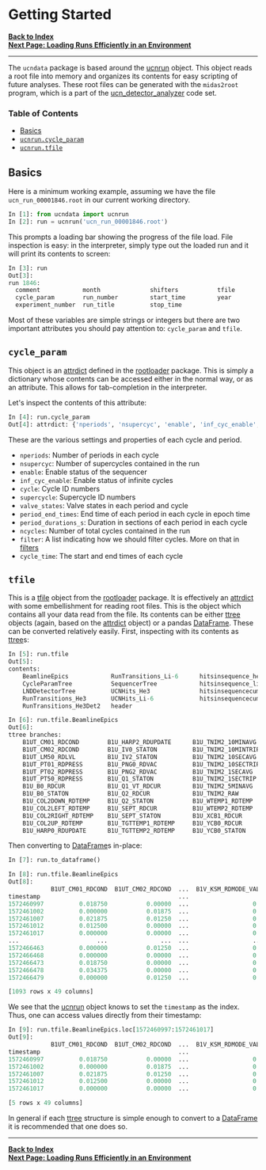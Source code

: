 # Getting Started

[**Back to Index**](index.md)\
[**Next Page: Loading Runs Efficiently in an Environment**](read.md)

---

The `ucndata` package is based around the [ucnrun] object. This object reads a root file into memory and organizes its contents for easy scripting of future analyses. These root files can be generated with the `midas2root` program, which is a part of the [ucn_detector_analyzer](https://github.com/ucn-triumf/ucn_detector_analyzer/tree/2024) code set.

### Table of Contents

* [Basics](#basics)
* [`ucnrun.cycle_param`](#cycle_param)
* [`ucnrun.tfile`](#tfile)

## Basics

Here is a minimum working example, assuming we have the file `ucn_run_00001846.root` in our current working directory.

```python
In [1]: from ucndata import ucnrun
In [2]: run = ucnrun('ucn_run_00001846.root')
```

This prompts a loading bar showing the progress of the file load. File inspection is easy: in the interpreter, simply type out the loaded run and it will print its contents to screen:

```python
In [3]: run
Out[3]:
run 1846:
  comment            month              shifters           tfile
  cycle_param        run_number         start_time         year
  experiment_number  run_title          stop_time
```

Most of these variables are simple strings or integers but there are two important attributes you should pay attention to: `cycle_param` and `tfile`.

## `cycle_param`

This object is an [attrdict] defined in the [rootloader] package. This is simply a dictionary whose contents can be accessed either in the normal way, or as an attribute. This allows for tab-completion in the interpreter.

Let's inspect the contents of this attribute:

```python
In [4]: run.cycle_param
Out[4]: attrdict: {'nperiods', 'nsupercyc', 'enable', 'inf_cyc_enable', 'cycle', 'supercycle', 'valve_states', 'period_end_times', 'period_durations_s', 'ncycles', 'filter', 'cycle_times'}
```

These are the various settings and properties of each cycle and period.

* `nperiods`: Number of periods in each cycle
* `nsupercyc`: Number of supercycles contained in the run
* `enable`: Enable status of the sequencer
* `inf_cyc_enable`: Enable status of infinite cycles
* `cycle`: Cycle ID numbers
* `supercycle`: Supercycle ID numbers
* `valve_states`: Valve states in each period and cycle
* `period_end_times`: End time of each period in each cycle in epoch time
* `period_durations_s`: Duration in sections of each period in each cycle
* `ncycles`: Number of total cycles contained in the run
* `filter`: A list indicating how we should filter cycles. More on that in [filters](filters.md)
* `cycle_time`: The start and end times of each cycle

## `tfile`

This is a [tfile](https://github.com/ucn-triumf/rootloader/blob/main/docs/rootloader/tfile.md) object from the [rootloader] package. It is effectively an [attrdict] with some embellishment for reading root files. This is the object which contains all your data read from the file. Its contents can be either [ttree] objects (again, based on the [attrdict] object) or a pandas [DataFrame]. These can be converted relatively easily. First, inspecting with its contents as [ttree]s:

```python
In [5]: run.tfile
Out[5]:
contents:
    BeamlineEpics            RunTransitions_Li-6      hitsinsequence_he3
    CycleParamTree           SequencerTree            hitsinsequence_li6
    LNDDetectorTree          UCNHits_He3              hitsinsequencecumul_he3
    RunTransitions_He3       UCNHits_Li-6             hitsinsequencecumul_li6
    RunTransitions_He3Det2   header

In [6]: run.tfile.BeamlineEpics
Out[6]:
ttree branches:
    B1UT_CM01_RDCOND        B1U_HARP2_RDUPDATE      B1U_TNIM2_10MINAVG      B1U_YCB1_RDCUR
    B1UT_CM02_RDCOND        B1U_IV0_STATON          B1U_TNIM2_10MINTRIP     B1V_KICK_RDHICUR
    B1UT_LM50_RDLVL         B1U_IV2_STATON          B1U_TNIM2_10SECAVG      B1V_KSM_BONPRD
    B1UT_PT01_RDPRESS       B1U_PNG0_RDVAC          B1U_TNIM2_10SECTRIP     B1V_KSM_INSEQ
    B1UT_PT02_RDPRESS       B1U_PNG2_RDVAC          B1U_TNIM2_1SECAVG       B1V_KSM_PREDCUR
    B1UT_PT50_RDPRESS       B1U_Q1_STATON           B1U_TNIM2_1SECTRIP      B1V_KSM_RDBEAMOFF_VAL1
    B1U_B0_RDCUR            B1U_Q1_VT_RDCUR         B1U_TNIM2_5MINAVG       B1V_KSM_RDBEAMON_VAL1
    B1U_B0_STATON           B1U_Q2_RDCUR            B1U_TNIM2_RAW           B1V_KSM_RDFRCTN_VAL1
    B1U_COL2DOWN_RDTEMP     B1U_Q2_STATON           B1U_WTEMP1_RDTEMP       B1V_KSM_RDMODE_VAL1
    B1U_COL2LEFT_RDTEMP     B1U_SEPT_RDCUR          B1U_WTEMP2_RDTEMP       B1_FOIL_ADJCUR
    B1U_COL2RIGHT_RDTEMP    B1U_SEPT_STATON         B1U_XCB1_RDCUR          timestamp
    B1U_COL2UP_RDTEMP       B1U_TGTTEMP1_RDTEMP     B1U_YCB0_RDCUR
    B1U_HARP0_RDUPDATE      B1U_TGTTEMP2_RDTEMP     B1U_YCB0_STATON
```

Then converting to [DataFrame]s in-place:

```python
In [7]: run.to_dataframe()

In [8]: run.tfile.BeamlineEpics
Out[8]:
            B1UT_CM01_RDCOND  B1UT_CM02_RDCOND  ...  B1V_KSM_RDMODE_VAL1  B1_FOIL_ADJCUR
timestamp                                       ...
1572460997          0.018750           0.00000  ...                  0.0        0.000000
1572461002          0.000000           0.01875  ...                  0.0        2.151400
1572461007          0.021875           0.01250  ...                  0.0        2.151400
1572461012          0.012500           0.00000  ...                  0.0        2.151400
1572461017          0.000000           0.00000  ...                  0.0        2.151400
...                      ...               ...  ...                  ...             ...
1572466463          0.000000           0.01250  ...                  0.0       38.294899
1572466468          0.000000           0.00000  ...                  0.0       38.294899
1572466473          0.018750           0.00000  ...                  0.0       37.864700
1572466478          0.034375           0.00000  ...                  0.0       37.864700
1572466479          0.000000           0.01250  ...                  0.0       38.294899

[1093 rows x 49 columns]
```

We see that the [ucnrun] object knows to set the `timestamp` as the index. Thus, one can access values directly from their timestamp:

```python
In [9]: run.tfile.BeamlineEpics.loc[1572460997:1572461017]
Out[9]:
            B1UT_CM01_RDCOND  B1UT_CM02_RDCOND  ...  B1V_KSM_RDMODE_VAL1  B1_FOIL_ADJCUR
timestamp                                       ...
1572460997          0.018750           0.00000  ...                  0.0          0.0000
1572461002          0.000000           0.01875  ...                  0.0          2.1514
1572461007          0.021875           0.01250  ...                  0.0          2.1514
1572461012          0.012500           0.00000  ...                  0.0          2.1514
1572461017          0.000000           0.00000  ...                  0.0          2.1514

[5 rows x 49 columns]
```

In general if each [ttree] structure is simple enough to convert to a [DataFrame] it is recommended that one does so.

---

[**Back to Index**](index.md)\
[**Next Page: Loading Runs Efficiently in an Environment**](read.md)


[tfile]: #tfile
[DataFrame]: https://pandas.pydata.org/pandas-docs/stable/reference/api/pandas.DataFrame.html
[ttree]:https://github.com/ucn-triumf/rootloader/blob/main/docs/rootloader/ttree.md
[attrdict]:https://github.com/ucn-triumf/rootloader/blob/main/docs/rootloader/attrdict.md
[rootloader]: https://github.com/ucn-triumf/rootloader
[ucnrun]: ../docs/ucnrun.md
[ucncycle]: ../docs/ucncycle.md
[ucnperiod]: ../docs/ucnperiod.md
[applylist]: ../docs/applylist.md
[read]: ../docs/read.md
[merge]: ../docs/merge.md

